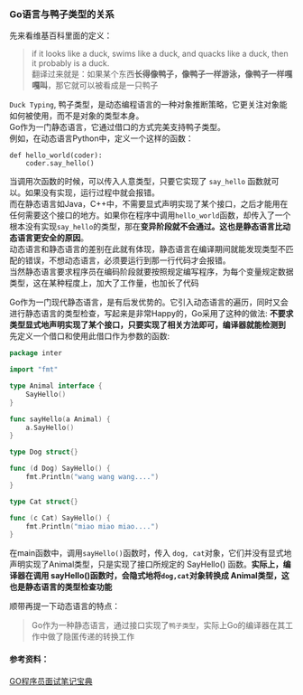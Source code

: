 ### Go语言与鸭子类型的关系
先来看维基百科里面的定义：  
> if it looks like a duck, swims like a duck, and quacks like a duck, then it probably is a duck.  
翻译过来就是：如果某个东西**长得像鸭子，像鸭子一样游泳，像鸭子一样嘎嘎叫**，那它就可以被看成是一只鸭子

`Duck Typing`, 鸭子类型，是动态编程语言的一种对象推断策略，它更关注对象能如何被使用，而不是对象的类型本身。  
Go作为一门静态语言，它通过借口的方式完美支持鸭子类型。  
例如，在动态语言Python中，定义一个这样的函数：
```python{2,1-5}
def hello_world(coder):
	coder.say_hello()

```
当调用次函数的时候，可以传入人意类型，只要它实现了 `say_hello` 函数就可以。如果没有实现，运行过程中就会报错。  
而在静态语言如Java，C++中，不需要显式声明实现了某个接口，之后才能用在任何需要这个接口的地方。如果你在程序中调用`hello_world`函数，却传入了一个根本没有实现`say_hello`的类型，那在**变异阶段就不会通过。这也是静态语言比动态语言更安全的原因**。  
动态语言和静态语言的差别在此就有体现，静态语言在编译期间就能发现类型不匹配的错误，不想动态语言，必须要运行到那一行代码才会报错。  
当然静态语言要求程序员在编码阶段就要按照规定编写程序，为每个变量规定数据类型，这在某种程度上，加大了工作量，也加长了代码

Go作为一门现代静态语言，是有后发优势的。它引入动态语言的遍历，同时又会进行静态语言的类型检查，写起来是非常Happy的，Go采用了这种的做法: **不要求类型显式地声明实现了某个接口，只要实现了相关方法即可，编译器就能检测到**  
先定义一个借口和使用此借口作为参数的函数:   
```go 
package inter

import "fmt"

type Animal interface {
	SayHello()
}

func sayHello(a Animal) {
	a.SayHello()
}

type Dog struct{}

func (d Dog) SayHello() {
	fmt.Println("wang wang wang....")
}

type Cat struct{}

func (c Cat) SayHello() {
	fmt.Println("miao miao miao....")
}

```

在main函数中，调用`sayHello()`函数时，传入 `dog, cat`对象，它们并没有显式地声明实现了Animal类型，只是实现了接口所规定的 SayHello() 函数。**实际上，编译器在调用 sayHello()函数时，会隐式地将`dog,cat`对象转换成 Animal类型，这也是静态语言的类型检查功能**

顺带再提一下动态语言的特点：
> Go作为一种静态语言，通过接口实现了`鸭子类型`，实际上Go的编译器在其工作中做了隐匿传递的转换工作

#### 参考资料：
[GO程序员面试笔记宝典](https://golang.design/go-questions/interface/duck-typing/)
